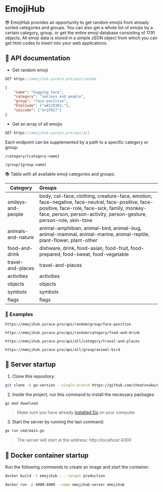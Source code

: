 # EmojiHub

😎 EmojiHub provides an opportunity to get random emojis from already sorted categories and groups. You can also get a whole list of emojis by a certain category, group, or get the entire emoji database consisting of 1791 objects. All emoji data is stored in a simple JSON object from which you can get html codes to insert into your web applications.

## 📄 API documentation

-   Get random emoji

```rs
GET https://emojihub.yurace.pro/api/random
```

```json
{
    "name": "hugging face",
    "category": "smileys and people",
    "group": "face positive",
    "htmlCode": ["&#129303;"],
    "unicode": ["U+1F917"]
}
```

-   Get an array of all emojis

```rs
GET https://emojihub.yurace.pro/api/all
```

Each endpoint can be supplemented by a path to a specific category or group:

```
/category/{category-name}
```

```
/group/{group-name}
```

📚 Table with all available emoji categories and groups:

| Category           | Groups                                                                                                                                                                                                                  |
| ------------------ | :---------------------------------------------------------------------------------------------------------------------------------------------------------------------------------------------------------------------- |
| smileys-and-people | body, cat-face, clothing, creature-face, emotion, face-negative, face-neutral, face-positive, face-positive, face-role, face-sick, family, monkey-face, person, person-activity, person-gesture, person-role, skin-tone |
| animals-and-nature | animal-amphibian, animal-bird, animal-bug, animal-mammal, animal-marine, animal-reptile, plant-flower, plant-other                                                                                                      |
| food-and-drink     | dishware, drink, food-asian, food-fruit, food-prepared, food-sweat, food-vegetable                                                                                                                                      |
| travel-and-places  | travel-and-places                                                                                                                                                                                                       |
| activities         | activities                                                                                                                                                                                                              |
| objects            | objects                                                                                                                                                                                                                 |
| symbols            | symbols                                                                                                                                                                                                                 |
| flags              | flags                                                                                                                                                                                                                   |

### 🎯 Examples

```
https://emojihub.yurace.pro/api/random/group/face-positive
```

```
https://emojihub.yurace.pro/api/random/category/food-and-drink
```

```
https://emojihub.yurace.pro/api/all/category/travel-and-places
```

```
https://emojihub.yurace.pro/api/all/group/animal-bird
```

## 🚀 Server startup

1. Clone this repository:

```sh
git clone -b go-version --single-branch https://github.com/cheatsnake/emojihub.git
```

2. Inside the project, run this command to install the necessary packages:

```sh
go mod download
```

> Make sure you have already [installed Go](https://go.dev) on your computer.

3. Start the server by running the last command:

```sh
go run cmd/main.go
```

> The server will start at the address: http://localhost:4000

## 🐳 Docker container startup

Run the following commands to create an image and start the container:

```sh
docker build -t emojihub . --target production
```

```sh
docker run -p 4000:4000 --name emojihub-server emojihub
```
